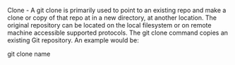 Clone - A git clone is primarily used to point to an existing repo and make a clone or copy of that repo at in a new directory, at another location. 
The original repository can be located on the local filesystem or on remote machine accessible supported protocols. 
The git clone command copies an existing Git repository. An example would be:

git clone name
